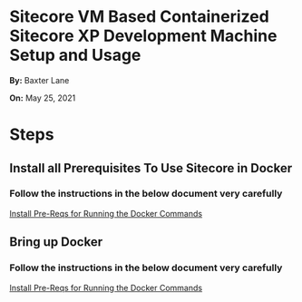# Sitecore VM Based Containerized Sitecore XP Development Machine Setup and Usage

**By:** Baxter Lane

**On:** May 25, 2021

# Steps

<h2> Install all Prerequisites To Use Sitecore in Docker</h2>

<h3>Follow the instructions in the below document very carefully</h3>

[Install Pre-Reqs for Running the Docker Commands](readme/VMPrerequisiteSetupLog.md)

<h2>Bring up Docker</h2>

<h3>Follow the instructions in the below document very carefully</h3>

[Install Pre-Reqs for Running the Docker Commands](readme/InstallingAndRunningSitecoreXPWithDocker.md)